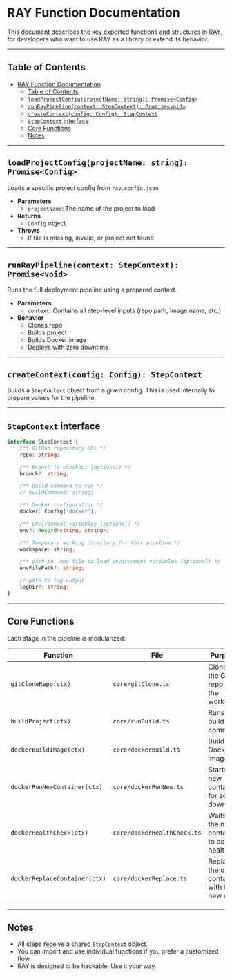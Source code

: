 # RAY Function Documentation

This document describes the key exported functions and structures in RAY, for developers who want to use RAY as a library or extend its behavior.

---

## Table of Contents

- [RAY Function Documentation](#ray-function-documentation)
  - [Table of Contents](#table-of-contents)
  - [`loadProjectConfig(projectName: string): Promise<Config>`](#loadprojectconfigprojectname-string-promiseconfig)
  - [`runRayPipeline(context: StepContext): Promise<void>`](#runraypipelinecontext-stepcontext-promisevoid)
  - [`createContext(config: Config): StepContext`](#createcontextconfig-config-stepcontext)
  - [`StepContext` interface](#stepcontext-interface)
  - [Core Functions](#core-functions)
  - [Notes](#notes)

---

## `loadProjectConfig(projectName: string): Promise<Config>`

Loads a specific project config from `ray.config.json`.

-   **Parameters**
    -   `projectName`: The name of the project to load
-   **Returns**
    -   `Config` object
-   **Throws**
    -   If file is missing, invalid, or project not found

---

## `runRayPipeline(context: StepContext): Promise<void>`

Runs the full deployment pipeline using a prepared context.

-   **Parameters**
    -   `context`: Contains all step-level inputs (repo path, image name, etc.)
-   **Behavior**
    -   Clones repo
    -   Builds project
    -   Builds Docker image
    -   Deploys with zero downtime

---

## `createContext(config: Config): StepContext`

Builds a `StepContext` object from a given config. This is used internally to prepare values for the pipeline.

---

## `StepContext` interface

```ts
interface StepContext {
    /** GitHub repository URL */
    repo: string;

    /** Branch to checkout (optional) */
    branch?: string;

    /** Build command to run */
    // buildCommand: string;

    /** Docker configuration */
    docker: Config['docker'];

    /** Environment variables (optional) */
    env?: Record<string, string>;

    /** Temporary working directory for this pipeline */
    workspace: string;

    /** path to .env file to load environment variables (optional) */
    envFilePath?: string;

    // path to log output
    logDir?: string;
}
```

---

## Core Functions

Each stage in the pipeline is modularized:

| Function                      | File                        | Purpose                                     |
| ----------------------------- | --------------------------- | ------------------------------------------- |
| `gitCloneRepo(ctx)`           | `core/gitClone.ts`          | Clones the Git repo into the workdir        |
| `buildProject(ctx)`           | `core/runBuild.ts`          | Runs the build command                      |
| `dockerBuildImage(ctx)`       | `core/dockerBuild.ts`       | Builds the Docker image                     |
| `dockerRunNewContainer(ctx)`  | `core/dockerRunNew.ts`      | Starts a new container for zero downtime    |
| `dockerHealthCheck(ctx)`      | `core/dockerHealthCheck.ts` | Waits for the new container to be healthy   |
| `dockerReplaceContainer(ctx)` | `core/dockerReplace.ts`     | Replaces the old container with the new one |

---

## Notes

-   All steps receive a shared `StepContext` object.
-   You can import and use individual functions if you prefer a customized flow.
-   RAY is designed to be hackable. Use it your way.

